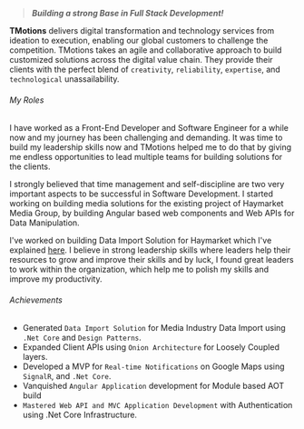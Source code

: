 <!-- About Organization -->
> ***Building a strong Base in Full Stack Development!***

**TMotions** delivers digital transformation and technology services from ideation to execution, enabling our global customers to challenge the competition. TMotions takes an agile and collaborative approach to build customized solutions across the digital value chain. They provide their clients with the perfect blend of `creativity`, `reliability`, `expertise`, and `technological` unassailability.

<!-- End About Organization -->

<!-- Key Roles -->
<!-- ExperienceKey -->
###### My Roles
<!-- ResumeKey -->
I have worked as a Front-End Developer and Software Engineer for a while now and my journey has been challenging and demanding. It was time to build my leadership skills now and TMotions helped me to do that by giving me endless opportunities to lead multiple teams for building solutions for the clients.

I strongly believed that time management and self-discipline are two very important aspects to be successful in Software Development. I started working on building media solutions for the existing project of Haymarket Media Group, by building Angular based web components and Web APIs for Data Manipulation.

I've worked on building Data Import Solution for Haymarket which I've explained [here](./Haymarket%20Media%20UK). I believe in strong leadership skills where leaders help their resources to grow and improve their skills and by luck, I found great leaders to work within the organization, which help me to polish my skills and improve my productivity.
 
<!-- EndResumeKey -->
<!-- EndExperienceKey -->
<!-- End Key Roles -->

<!-- Key Achievements -->
###### Achievements
<!-- CVKey -->
- Generated `Data Import Solution` for Media Industry Data Import using `.Net Core` and `Design Patterns`.
- Expanded  Client APIs using `Onion Architecture` for Loosely Coupled layers.
- Developed a MVP for `Real-time Notifications` on Google Maps using `SignalR`, and `.Net Core`.
- Vanquished `Angular Application` development for Module based AOT build
- `Mastered Web API and MVC Application Development` with Authentication using .Net Core Infrastructure.
<!-- EndCVKey -->
<!-- End Achievements -->
